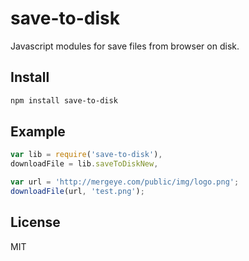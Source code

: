 # save-to-disk
Javascript modules for save files from browser on disk.

## Install

```bash
npm install save-to-disk
```

## Example

```javascript
var lib = require('save-to-disk'),
downloadFile = lib.saveToDiskNew,

var url = 'http://mergeye.com/public/img/logo.png';
downloadFile(url, 'test.png');
```

## License

MIT
